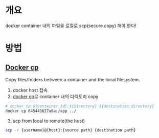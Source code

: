 # 개요
docker container 내의 파일을 로컬로 scp(secure copy) 해야 한다!
<br/>

# 방법
## [Docker cp](https://docs.docker.com/engine/reference/commandline/cp/)
Copy files/folders between a container and the local filesystem.

1. docker host 접속
2. [docker cp](https://docs.docker.com/engine/reference/commandline/cp/)로 container 내의 디렉토리 copy
```bash
# docker cp ${container_id}:${directory} ${destination_directory}
docker cp 645441627a0a:/app ../
```
3. scp from local to remote(the host)
```bash
scp -r {username}@{host}:{source path} {destination path}
```

